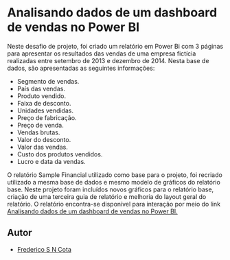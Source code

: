 # Analisando dados de um  dashboard de vendas no Power BI

Neste desafio de projeto, foi criado um relatório em Power Bi com 3 páginas para apresentar os resultados das vendas de uma empresa fictícia realizadas entre setembro de 2013 e dezembro de 2014. Nesta base de dados, são apresentadas as seguintes informações:
- Segmento de vendas.
- País das vendas.
- Produto vendido.
- Faixa de desconto.
- Unidades vendidas.
- Preço de fabricação.
- Preço de venda.
- Vendas brutas.
- Valor do desconto.
- Valor das vendas.
- Custo dos produtos vendidos.
- Lucro e data da vendas.

O relatório Sample Financial utilizado como base para o projeto, foi recriado utilizado a mesma base de dados e mesmo modelo de gráficos do relatório base. Neste projeto foram incluídos novos gráficos para o relatório base, criação de uma terceira guia de relatório e melhoria do layout geral do relatório. O relatório encontra-se disponível para interação por meio do link [Analisando dados de um dashboard de vendas no Power BI.](https://app.powerbi.com/view?r=eyJrIjoiOGFhOWIxNmMtYmFkZC00MmFkLTk2OWQtMTc3MTVmYWYyZDcwIiwidCI6IjMxMTU3MGI0LTFhYmMtNGRmZS05NjgzLTFlNGQ4ZDZmOGExNiJ9&pageName=cd95f64fa3c261acd60a)

## Autor

- [Frederico S N Cota](https://github.com/Sanderfn)